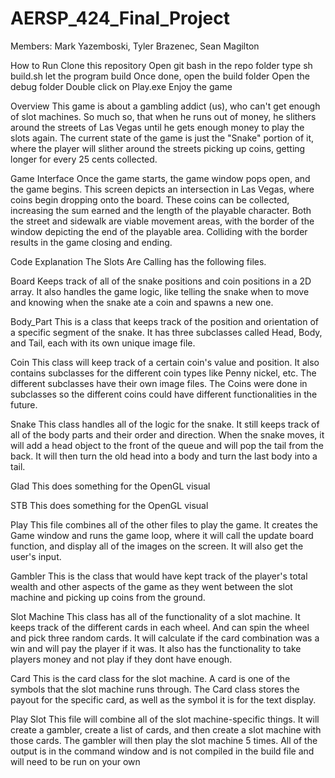# AERSP_424_Final_Project

Members: Mark Yazemboski, Tyler Brazenec, Sean Magilton

How to Run
Clone this repository
Open git bash in the repo folder
type sh build.sh
let the program build
Once done, open the build folder
Open the debug folder
Double click on Play.exe
Enjoy the game

Overview
This game is about a gambling addict (us), who can't get enough of slot machines. So much so, that when he runs out of money, he slithers around the streets of Las Vegas until he gets enough money to play the slots again. The current state of the game is just the "Snake" portion of it, where the player will slither around the streets picking up coins, getting longer for every 25 cents collected.

Game Interface
Once the game starts, the game window pops open, and the game begins. This screen depicts an intersection in Las Vegas, where coins begin dropping onto the board. These coins can be collected, increasing the sum earned and the length of the playable character. Both the street and sidewalk are viable movement areas, with the border of the window depicting the end of the playable area. Colliding with the border results in the game closing and ending. 


Code Explanation
The Slots Are Calling has the following files.

Board
Keeps track of all of the snake positions and coin positions in a 2D array. It also handles the game logic, like telling the snake when to move and knowing when the snake ate a coin and spawns a new one.

Body_Part
This is a class that keeps track of the position and orientation of a specific segment of the snake. It has three subclasses called Head, Body, and Tail, each with its own unique image file.

Coin
This class will keep track of a certain coin's value and position. It also contains subclasses for the different coin types like Penny nickel, etc. The different subclasses have their own image files. The Coins were done in subclasses so the different coins could have different functionalities in the future.

Snake
This class handles all of the logic for the snake. It still keeps track of all of the body parts and their order and direction. When the snake moves, it will add a head object to the front of the queue and will pop the tail from the back. It will then turn the old head into a body and turn the last body into a tail.

Glad
This does something for the OpenGL visual

STB
This does something for the OpenGL visual

Play
This file combines all of the other files to play the game. It creates the Game window and runs the game loop, where it will call the update board function, and display all of the images on the screen. It will also get the user's input.

Gambler
This is the class that would have kept track of the player's total wealth and other aspects of the game as they went between the slot machine and picking up coins from the ground.

Slot Machine
This class has all of the functionality of a slot machine. It keeps track of the different cards in each wheel. And can spin the wheel and pick three random cards. It will calculate if the card combination was a win and will pay the player if it was. It also has the functionality to take players money and not play if they dont have enough.

Card
This is the card class for the slot machine. A card is one of the symbols that the slot machine runs through. The Card class stores the payout for the specific card, as well as the symbol it is for the text display.

Play Slot
This file will combine all of the slot machine-specific things. It will create a gambler, create a list of cards, and then create a slot machine with those cards. The gambler will then play the slot machine 5 times. All of the output is in the command window and is not compiled in the build file and will need to be run on your own

